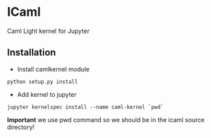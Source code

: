 # ICaml
Caml Light kernel for Jupyter

## Installation

* Install camlkernel module
```
python setup.py install
```

* Add kernel to jupyter
```
jupyter kernelspec install --name caml-kernel `pwd`
```
**Important** we use pwd command so we should be in the icaml source directory!
